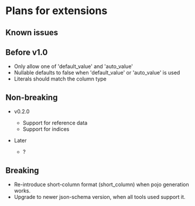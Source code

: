 
Plans for extensions
===============================

Known issues
-------------------------------

Before v1.0
-------------------------------

* Only allow one of 'default_value' and 'auto_value'
* Nullable defaults to false when 'default_value' or 'auto_value' is used
* Literals should match the column type

Non-breaking
-------------------------------

* v0.2.0

  - Support for reference data
  - Support for indices

* Later

  - ?

Breaking
-------------------------------

* Re-introduce short-column format (short_column) when pojo generation works.
* Upgrade to newer json-schema version, when all tools used support it.

